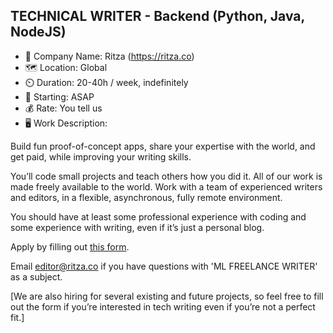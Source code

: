 ## TECHNICAL WRITER - Backend (Python, Java, NodeJS)

- :city_sunset: Company Name: Ritza (https://ritza.co)
- :world_map: Location: Global
- :timer_clock: Duration: 20-40h / week, indefinitely
- :runner: Starting: ASAP
- :moneybag: Rate: You tell us
- :desktop_computer: Work Description:

Build fun proof-of-concept apps, share your expertise with the world, and get paid, while improving your writing skills.

You’ll code small projects and teach others how you did it. All of our work is made freely available to the world. Work with a team of experienced writers and editors, in a flexible, asynchronous, fully remote environment.

You should have at least some professional experience with coding and some experience with writing, even if it’s just a personal blog.

Apply by filling out [this form](https://forms.gle/iWTKqA6cgzKePGoL7).

Email editor@ritza.co if you have questions with 'ML FREELANCE WRITER' as a subject.

[We are also hiring for several existing and future projects, so feel free to fill out the form if you’re interested in tech writing even if you’re not a perfect fit.]

